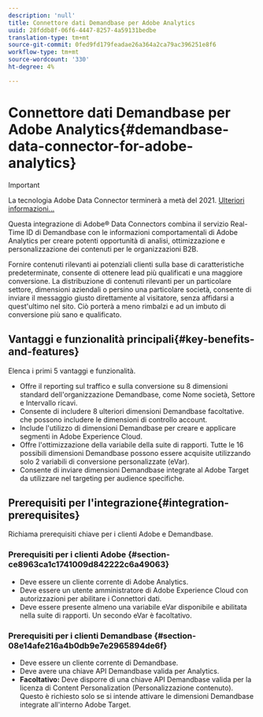 ```yaml
---
description: 'null'
title: Connettore dati Demandbase per Adobe Analytics
uuid: 28fddb8f-06f6-4447-8257-4a59131bedbe
translation-type: tm+mt
source-git-commit: 0fed9fd179feadae26a364a2ca79ac396251e8f6
workflow-type: tm+mt
source-wordcount: '330'
ht-degree: 4%

---
```



# Connettore dati Demandbase per Adobe Analytics{#demandbase-data-connector-for-adobe-analytics}

>[!IMPORTANT]
>
>La tecnologia Adobe Data Connector terminerà a metà del 2021. [Ulteriori informazioni...](/help/import/data-connectors/data-connectors-eol.md)

Questa integrazione di Adobe® Data Connectors combina il servizio Real-Time ID di Demandbase con le informazioni comportamentali di Adobe  Analytics per creare potenti opportunità di analisi, ottimizzazione e personalizzazione dei contenuti per le organizzazioni B2B.

Fornire contenuti rilevanti ai potenziali clienti sulla base di caratteristiche predeterminate, consente di ottenere lead più qualificati e una maggiore conversione. La distribuzione di contenuti rilevanti per un particolare settore, dimensioni aziendali o persino una particolare società, consente di inviare il messaggio giusto direttamente al visitatore, senza affidarsi a quest&#39;ultimo nel sito. Ciò porterà a meno rimbalzi e ad un imbuto di conversione più sano e qualificato.

## Vantaggi e funzionalità principali{#key-benefits-and-features}

Elenca i primi 5 vantaggi e funzionalità.

* Offre il reporting sul traffico e sulla conversione su 8 dimensioni standard dell&#39;organizzazione Demandbase, come Nome società, Settore e Intervallo ricavi.
* Consente di includere 8 ulteriori dimensioni Demandbase facoltative. che possono includere le dimensioni di controllo account.
* Include l&#39;utilizzo di dimensioni Demandbase per creare e applicare segmenti in Adobe Experience Cloud.
* Offre l&#39;ottimizzazione della variabile della suite di rapporti. Tutte le 16 possibili dimensioni Demandbase possono essere acquisite utilizzando solo 2 variabili di conversione personalizzate (eVar).
* Consente di inviare dimensioni Demandbase integrate al Adobe Target  da utilizzare nel targeting per audience specifiche.

## Prerequisiti per l&#39;integrazione{#integration-prerequisites}

Richiama prerequisiti chiave per i clienti Adobe e Demandbase.

### Prerequisiti per i clienti Adobe {#section-ce8963ca1c1741009d842222c6a49063}

* Deve essere un cliente corrente di Adobe  Analytics.
* Deve essere un utente amministratore di Adobe Experience Cloud con autorizzazioni per abilitare i Connettori dati.
* Deve essere presente almeno una variabile eVar disponibile e abilitata nella suite di rapporti. Un secondo eVar è facoltativo.

### Prerequisiti per i clienti Demandbase {#section-08e14afe216a4b0db9e7e2965894de6f}

* Deve essere un cliente corrente di Demandbase.
* Deve avere una chiave API Demandbase valida per  Analytics.
* **Facoltativo:** Deve disporre di una chiave API Demandbase valida per la licenza di Content Personalization (Personalizzazione contenuto). Questo è richiesto solo se si intende attivare le dimensioni Demandbase integrate all&#39;interno  Adobe Target.
